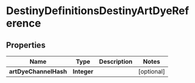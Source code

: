
# DestinyDefinitionsDestinyArtDyeReference

## Properties
Name | Type | Description | Notes
------------ | ------------- | ------------- | -------------
**artDyeChannelHash** | **Integer** |  |  [optional]



